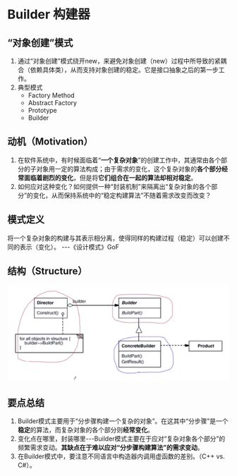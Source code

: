 # Builder 构建器

## “对象创建”模式

1. 通过“对象创建”模式绕开new，来避免对象创建（new）过程中所导致的紧耦合（依赖具体类），从而支持对象创建的稳定。它是接口抽象之后的第一步工作。
2. 典型模式
    * Factory Method
    * Abstract Factory 
    * Prototype
    * Builder

## 动机（Motivation）

1. 在软件系统中，有时候面临着“**一个复杂对象**”的创建工作中，其通常由各个部分的子对象用一定的算法构成；由于需求的变化，这个复杂对象的**各个部分经常面临着剧烈的变化**，但是将**它们组合在一起的算法却相对稳定**。
2. 如何应对这种变化？如何提供一种“封装机制”来隔离出“复杂对象的各个部分”的变化，从而保持系统中的“稳定构建算法”不随着需求改变而改变？

## 模式定义

将一个复杂对象的构建与其表示相分离，使得同样的构建过程（稳定）可以创建不同的表示（变化）。
                                                ---《设计模式》GoF

## 结构（Structure）

![20191227234651.png](https://raw.githubusercontent.com/SunshlnW/Design-Mode/master/image/Build%E6%9E%84%E5%BB%BA%E5%99%A8/20191227234651.png)

## 要点总结

1. Builder模式主要用于“分步骤构建一个复杂的对象”。在这其中“分步骤”是一个**稳定**的算法，而复杂对象的各个部分则**经常变化**。
2. 变化点在哪里，封装哪里---Builder模式主要在于应对“复杂对象各个部分”的频繁需求变动。**其缺点在于难以应对“分步骤构建算法”的需求变动**。
3. 在Builder模式中，要注意不同语言中构造器内调用虚函数的差别。（C++ vs. C#）。
